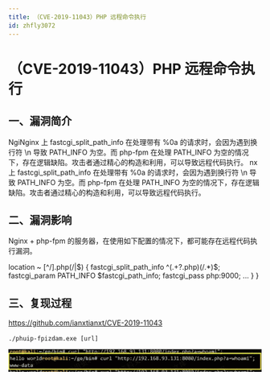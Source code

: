 ```yaml
---
title: （CVE-2019-11043）PHP 远程命令执行
id: zhfly3072
---
```


# （CVE-2019-11043）PHP 远程命令执行

## 一、漏洞简介

NgiNginx 上 fastcgi_split_path_info 在处理带有 %0a 的请求时，会因为遇到换行符 \n 导致 PATH_INFO 为空。而 php-fpm 在处理 PATH_INFO 为空的情况下，存在逻辑缺陷。攻击者通过精心的构造和利用，可以导致远程代码执行。
nx 上 fastcgi_split_path_info 在处理带有 %0a 的请求时，会因为遇到换行符 \n 导致 PATH_INFO 为空。而 php-fpm 在处理 PATH_INFO 为空的情况下，存在逻辑缺陷。攻击者通过精心的构造和利用，可以导致远程代码执行。

## 二、漏洞影响

Nginx + php-fpm 的服务器，在使用如下配置的情况下，都可能存在远程代码执行漏洞。

location ~ [^/].php(/|$) {
fastcgi_split_path_info ^(.+?.php)(/.*)$;
fastcgi_param PATH_INFO $fastcgi_path_info;
fastcgi_pass php:9000;
...
}
}

## 三、复现过程

https://github.com/ianxtianxt/CVE-2019-11043

```
./phuip-fpizdam.exe [url] 
```

![image](../img/101eca7cba4371cb7090a5fd4c3cadee.png)